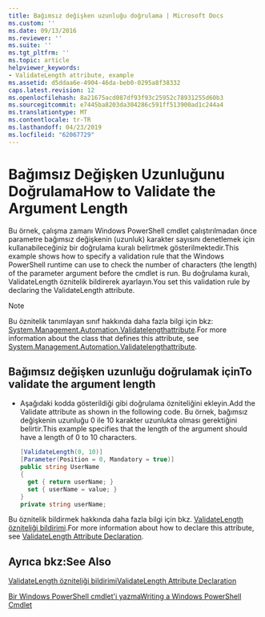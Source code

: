 ```yaml
---
title: Bağımsız değişken uzunluğu doğrulama | Microsoft Docs
ms.custom: ''
ms.date: 09/13/2016
ms.reviewer: ''
ms.suite: ''
ms.tgt_pltfrm: ''
ms.topic: article
helpviewer_keywords:
- ValidateLength attribute, example
ms.assetid: d5ddaa6e-4904-46da-beb0-0295a8f38332
caps.latest.revision: 12
ms.openlocfilehash: 8a21675acd087df93f93c25952c78931255d60b3
ms.sourcegitcommit: e7445ba8203da304286c591ff513900ad1c244a4
ms.translationtype: MT
ms.contentlocale: tr-TR
ms.lasthandoff: 04/23/2019
ms.locfileid: "62067729"
---
```

# <a name="how-to-validate-the-argument-length"></a><span data-ttu-id="303e4-102">Bağımsız Değişken Uzunluğunu Doğrulama</span><span class="sxs-lookup"><span data-stu-id="303e4-102">How to Validate the Argument Length</span></span>

<span data-ttu-id="303e4-103">Bu örnek, çalışma zamanı Windows PowerShell cmdlet çalıştırılmadan önce parametre bağımsız değişkenin (uzunluk) karakter sayısını denetlemek için kullanabileceğiniz bir doğrulama kuralı belirtmek gösterilmektedir.</span><span class="sxs-lookup"><span data-stu-id="303e4-103">This example shows how to specify a validation rule that the Windows PowerShell runtime can use to check the number of characters (the length) of the parameter argument before the cmdlet is run.</span></span> <span data-ttu-id="303e4-104">Bu doğrulama kuralı, ValidateLength öznitelik bildirerek ayarlayın.</span><span class="sxs-lookup"><span data-stu-id="303e4-104">You set this validation rule by declaring the ValidateLength attribute.</span></span>

> [!NOTE]
> <span data-ttu-id="303e4-105">Bu öznitelik tanımlayan sınıf hakkında daha fazla bilgi için bkz: [System.Management.Automation.Validatelengthattribute](/dotnet/api/System.Management.Automation.ValidateLengthAttribute).</span><span class="sxs-lookup"><span data-stu-id="303e4-105">For more information about the class that defines this attribute, see [System.Management.Automation.Validatelengthattribute](/dotnet/api/System.Management.Automation.ValidateLengthAttribute).</span></span>

## <a name="to-validate-the-argument-length"></a><span data-ttu-id="303e4-106">Bağımsız değişken uzunluğu doğrulamak için</span><span class="sxs-lookup"><span data-stu-id="303e4-106">To validate the argument length</span></span>

- <span data-ttu-id="303e4-107">Aşağıdaki kodda gösterildiği gibi doğrulama özniteliğini ekleyin.</span><span class="sxs-lookup"><span data-stu-id="303e4-107">Add the Validate attribute as shown in the following code.</span></span> <span data-ttu-id="303e4-108">Bu örnek, bağımsız değişkenin uzunluğu 0 ile 10 karakter uzunlukta olması gerektiğini belirtir.</span><span class="sxs-lookup"><span data-stu-id="303e4-108">This example specifies that the length of the argument should have a length of 0 to 10 characters.</span></span>

    ```csharp
    [ValidateLength(0, 10)]
    [Parameter(Position = 0, Mandatory = true)]
    public string UserName
    {
      get { return userName; }
      set { userName = value; }
    }
    private string userName;
    ```

<span data-ttu-id="303e4-109">Bu öznitelik bildirmek hakkında daha fazla bilgi için bkz. [ValidateLength özniteliği bildirimi](./validatelength-attribute-declaration.md).</span><span class="sxs-lookup"><span data-stu-id="303e4-109">For more information about how to declare this attribute, see [ValidateLength Attribute Declaration](./validatelength-attribute-declaration.md).</span></span>

## <a name="see-also"></a><span data-ttu-id="303e4-110">Ayrıca bkz:</span><span class="sxs-lookup"><span data-stu-id="303e4-110">See Also</span></span>

[<span data-ttu-id="303e4-111">ValidateLength özniteliği bildirimi</span><span class="sxs-lookup"><span data-stu-id="303e4-111">ValidateLength Attribute Declaration</span></span>](./validatelength-attribute-declaration.md)

[<span data-ttu-id="303e4-112">Bir Windows PowerShell cmdlet'i yazma</span><span class="sxs-lookup"><span data-stu-id="303e4-112">Writing a Windows PowerShell Cmdlet</span></span>](./writing-a-windows-powershell-cmdlet.md)
